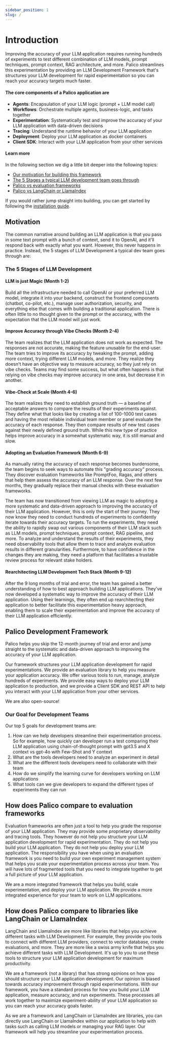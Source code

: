 ```yaml
---
sidebar_position: 1
slug: /
---
```


# Introduction

Improving the accuracy of your LLM application requires running hundreds of experiments to test different combination of LLM models, prompt techniques, prompt context, RAG architecture, and more. Palico streamlines this experimentation by providing an LLM Development Framework that's structures your LLM development for rapid experimentation so you can reach your accuracy targets much faster.

#### The core components of a Palico application are

- **Agents**: Encapsulation of your LLM logic (prompt + LLM model call)
- **Workflows**: Orchestrate multiple agents, business-logic, and tasks together
- **Experimentation**: Systematically test and improve the accuracy of your LLM application with data-driven decisions
- **Tracing**: Understand the runtime behavior of your LLM application
- **Deployment**: Deploy your LLM application as docker containers
- **Client SDK**: Interact with your LLM application from your other services

#### Learn more

In the following section we dig a little bit deeper into the following topics:

- [Our motivation for building this framework](#motivation)
- [The 5 Stages a typical LLM development team goes through](#the-5-stages-of-llm-development)
- [Palico vs evaluation frameworks](#how-does-palico-compare-to-evaluation-frameworks)
- [Palico vs LangChain or LlamaIndex](#how-does-palico-compare-to-libraries-like-langchain-or-llamaindex)

If you would rather jump straight into building, you can get started by following the [installation guide](./getting_started/00_installation.mdx).

## Motivation

The common narrative around building an LLM application is that you pass in some text prompt with a bunch of context, send it to OpenAI, and it'll respond back with exactly what you want. However, this never happens in practice. Instead, the 5 stages of LLM Development a typical dev team goes through are:

### The 5 Stages of LLM Development

#### LLM is just Magic (Month 1-2)

Build all the infrastructure needed to call OpenAI or your preferred LLM model, integrate it into your backend, construct the frontend components (chatbot, co-pilot, etc.), manage user authorization, security, and everything else that comes with building a traditional application. There is often little to no thought given to the prompt or the accuracy, with the expectation that the LLM model will just work.

#### Improve Accuracy through Vibe Checks (Month 2-4)

The team realizes that the LLM application does not work as expected. The responses are not accurate, making the feature unusable for the end-user. The team tries to improve its accuracy by tweaking the prompt, adding more context, trying different LLM models, and more. They realize they doesn't have an objective way to measure accuracy, so they just rely on vibe checks. Teams may find some success, but what often happens is that relying on vibe checks may improve accuracy in one area, but decrease it in another.

#### Vibe-Check at Scale (Month 4-6)

The team realizes they need to establish ground truth — a baseline of acceptable answers to compare the results of their experiments against. They define what that looks like by creating a list of 100-1000 test cases and having the most reliable individual team member or panel evaluate the accuracy of each response. They then compare results of new test cases against their newly defined ground truth. While this new type of practice helps improve accuracy in a somewhat systematic way, it is still manual and slow.

#### Adopting an Evaluation Framework (Month 6-9)

As manually rating the accuracy of each response becomes burdensome, the team begins to seek ways to automate this "grading accuracy" process. They discover evaluation frameworks like PromptFoo, Ragas, and others that help them assess the accuracy of an LLM response. Over the next few months, they gradually replace their manual checks with these evaluation frameworks.

The team has now transitioned from viewing LLM as magic to adopting a more systematic and data-driven approach to improving the accuracy of their LLM application. However, this is only the start of their journey. They now know they need to conduct hundreds of experiments to confidently iterate towards their accuracy targets. To run the experiments, they need the ability to rapidly swap out various components of their LLM stack such as LLM models, prompt techniques, prompt context, RAG pipeline, and more. To analyze and understand the results of their experiments, they need observability tools that allow them to trace and analyze evaluation results in different granularities. Furthermore, to have confidence in the changes they are making, they need a platform that facilitates a trustable review process for relevant stake holders.

#### Rearchitecting LLM Development Tech Stack (Month 9-12)

After the 9 long months of trial and error, the team has gained a better understanding of how to best approach building LLM applications. They’ve now developed a systematic way to improve the accuracy of their LLM application. Using their learnings, they often end up rearchitecting their application to better facilitate this experimentation heavy approach, enabling them to scale their experimentation and improve the accuracy of their LLM application efficiently.

## Palico Development Framework

Palico helps you skip the 12-month journey of trial and error and jump straight to the systematic and data-driven approach to improving the accuracy of your LLM application.

Our framework structures your LLM application development for rapid experimentations. We provide an evaluation library to help you measure your application accuracy. We offer various tools to run, manage, analyze hundreds of experiments. We provide easy ways to deploy your LLM application to production, and we provide a Client SDK and REST API to help you interact with your LLM application from your other services.

We are also open-source!

### Our Goal for Development Teams

Our top 5 goals for development teams are:

1. How can we help developers streamline their experimentation process. So for example, how quickly can developer run a test comparing their LLM application using chain-of-thought prompt with gpt3.5 and X context vs gpt-4o with Few-Shot and Y context
2. What are the tools developers need to analyze an experiment in detail
3. What are the different tools developers need to collaborate with their team
4. How do we simplify the learning curve for developers working on LLM applications
5. What tools can we give developers to expand the different types of experiments they can run

## How does Palico compare to evaluation frameworks

Evaluation frameworks are often just a tool to help you grade the response of your LLM application. They may provide some proprietary observability and tracing tools. They however do not help you structure your LLM application development for rapid experimentation. They do not help you build your LLM application. They do not help you deploy your LLM application. The responsibility you have when using an evaluation framework is you need to build your own experiment management system that helps you scale your experimentation process across your team. You will have lots of fragmented tools that you need to integrate together to get a full picture of your LLM application.

We are a more integrated framework that helps you build, scale experimentation, and deploy your LLM application. We provide a more integrated experience for your team to work on LLM applications.

## How does Palico compare to libraries like LangChain or LlamaIndex

LangChain and LlamaIndex are more like libraries that helps you achieve different tasks with LLM Development. For example, they provide you tools to connect with different LLM providers, connect to vector database, create evaluations, and more. They are more like a swiss army knife that helps you achieve different tasks with LLM Development. It's up to you to use these tools to structure your LLM application development for maximum productivity.

We are a framework (not a library) that has strong opinions on how you should structure your LLM application development. Our opinion is biased towards accuracy improvement through rapid experimentations. With our framework, you have a standard process for how you build your LLM application, measure accuracy, and run experiments. These processes all work together to maximize experiment-ability of your LLM application so you can reach your accuracy goals faster.

As we are a framework and LangChain or LlamaIndex are libraries, you can directly use LangChain or LlamaIndex within our application to help with tasks such as calling LLM models or managing your RAG layer. Our framework will help you streamline your experimentation process.
